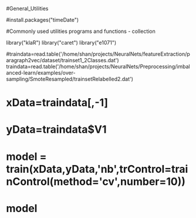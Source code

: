 #General_Utilities

#install.packages("timeDate")

#Commonly used utilities programs and functions - collection

library("klaR")
library("caret")
library("e1071")

#traindata=read.table('/home/shan/projects/NeuralNets/featureExtraction/paragraph2vec/dataset/trainset1_2Classes.dat')
traindata=read.table('/home/shan/projects/NeuralNets/Preprocessing/imbalanced-learn/examples/over-sampling/SmoteResampled/trainsetRelabelled2.dat')

# xData=traindata[,-1]
# yData=traindata$V1
# model = train(xData,yData,'nb',trControl=trainControl(method='cv',number=10))


# model